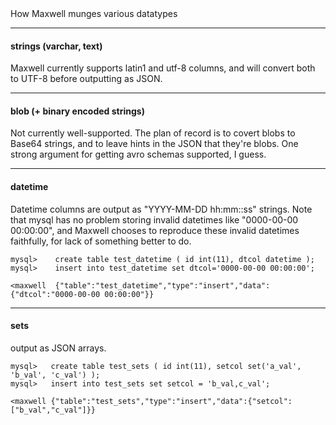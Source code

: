 <div class="content-title">How Maxwell munges various datatypes</div>

***

#### strings (varchar, text)

Maxwell currently supports latin1 and utf-8 columns, and will convert both to UTF-8 before outputting as JSON.

***

#### blob (+ binary encoded strings)

Not currently well-supported.  The plan of record is to covert blobs to Base64 strings, and to leave hints
in the JSON that they're blobs.  One strong argument for getting avro schemas supported, I guess.

***

#### datetime

Datetime columns are output as "YYYY-MM-DD hh:mm::ss" strings.  Note that mysql
has no problem storing invalid datetimes like "0000-00-00 00:00:00", and
Maxwell chooses to reproduce these invalid datetimes faithfully,
for lack of something better to do.


```
mysql>    create table test_datetime ( id int(11), dtcol datetime );
mysql>    insert into test_datetime set dtcol='0000-00-00 00:00:00';

<maxwell  {"table":"test_datetime","type":"insert","data":{"dtcol":"0000-00-00 00:00:00"}}
```

***

#### sets

output as JSON arrays.

```
mysql>   create table test_sets ( id int(11), setcol set('a_val', 'b_val', 'c_val') );
mysql>   insert into test_sets set setcol = 'b_val,c_val';

<maxwell {"table":"test_sets","type":"insert","data":{"setcol":["b_val","c_val"]}}
```


